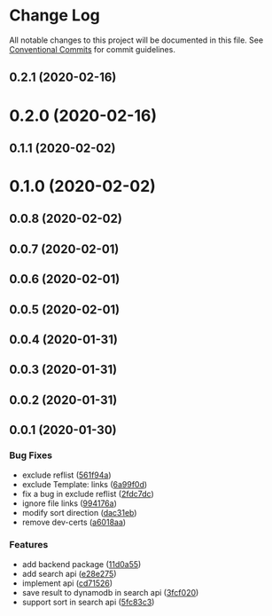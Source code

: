 # Change Log

All notable changes to this project will be documented in this file.
See [Conventional Commits](https://conventionalcommits.org) for commit guidelines.

## 0.2.1 (2020-02-16)



# 0.2.0 (2020-02-16)



## 0.1.1 (2020-02-02)



# 0.1.0 (2020-02-02)



## 0.0.8 (2020-02-02)



## 0.0.7 (2020-02-01)



## 0.0.6 (2020-02-01)



## 0.0.5 (2020-02-01)



## 0.0.4 (2020-01-31)



## 0.0.3 (2020-01-31)



## 0.0.2 (2020-01-31)



## 0.0.1 (2020-01-30)


### Bug Fixes

* exclude reflist ([561f94a](https://github.com/aide-master/relations/commit/561f94a))
* exclude Template: links ([6a99f0d](https://github.com/aide-master/relations/commit/6a99f0d))
* fix a bug in exclude reflist ([2fdc7dc](https://github.com/aide-master/relations/commit/2fdc7dc))
* ignore file links ([994176a](https://github.com/aide-master/relations/commit/994176a))
* modify sort direction ([dac31eb](https://github.com/aide-master/relations/commit/dac31eb))
* remove dev-certs ([a6018aa](https://github.com/aide-master/relations/commit/a6018aa))


### Features

* add backend package ([11d0a55](https://github.com/aide-master/relations/commit/11d0a55))
* add search api ([e28e275](https://github.com/aide-master/relations/commit/e28e275))
* implement api ([cd71526](https://github.com/aide-master/relations/commit/cd71526))
* save result to dynamodb in search api ([3fcf020](https://github.com/aide-master/relations/commit/3fcf020))
* support sort in search api ([5fc83c3](https://github.com/aide-master/relations/commit/5fc83c3))

